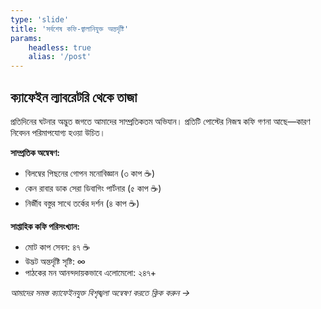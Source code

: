 ```yaml
---
type: 'slide'
title: 'সর্বশেষ কফি-জ্বালানিযুক্ত অন্তর্দৃষ্টি'
params:
    headless: true
    alias: '/post'
---
```


## ক্যাফেইন ল্যাবরেটরি থেকে তাজা

প্রতিদিনের ঘটনার অদ্ভুত জগতে আমাদের সাম্প্রতিকতম অভিযান। প্রতিটি পোস্টের নিজস্ব কফি গণনা আছে—কারণ নিবেদন পরিমাপযোগ্য হওয়া উচিত।

**সাম্প্রতিক অন্বেষণ:**
- বিলম্বের পিছনের গোপন মনোবিজ্ঞান (৩ কাপ ☕)
- কেন রাবার ডাক সেরা ডিবাগিং পার্টনার (৫ কাপ ☕)
- নির্জীব বস্তুর সাথে তর্কের দর্শন (৪ কাপ ☕)

**সাপ্তাহিক কফি পরিসংখ্যান:**
- মোট কাপ সেবন: ৪৭ ☕
- উদ্ভট অন্তর্দৃষ্টি সৃষ্টি: ∞
- পাঠকের মন আনন্দদায়কভাবে এলোমেলো: ২৪৭+

*আমাদের সমস্ত ক্যাফেইনযুক্ত বিশৃঙ্খলা অন্বেষণ করতে ক্লিক করুন →*
